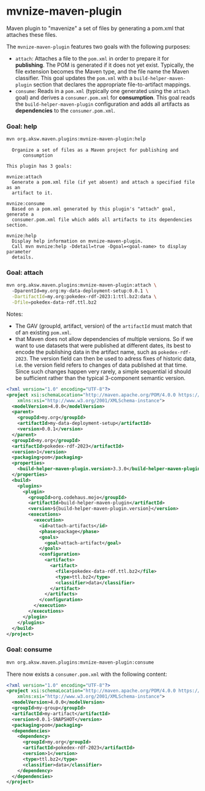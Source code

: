 # mvnize-maven-plugin
Maven plugin to "mavenize" a set of files by generating a pom.xml that attaches these files.

The `mvnize-maven-plugin` features two goals with the following purposes:
* `attach`: Attaches a file to the `pom.xml` in order to prepare it for **publishing**. The POM is generated if it does not yet exist. Typically, the file extension becomes the Maven type, and the file name the Maven classifier. This goal updates the `pom.xml` with a `build-helper-maven-plugin` section that declares the appropriate file-to-artifact mappings.
* `consume`: Reads in a `pom.xml`  (typically one generated using the `attach` goal) and derives a `consumer.pom.xml` for **consumption**. This goal reads the `build-helper-maven-plugin` configuration and adds all artifacts as **dependencies** to the `consumer.pom.xml`.

### Goal: help

```bash
mvn org.aksw.maven.plugins:mvnize-maven-plugin:help
```

```
  Organize a set of files as a Maven project for publishing and
      consumption

This plugin has 3 goals:

mvnize:attach
  Generate a pom.xml file (if yet absent) and attach a specified file as an
  artifact to it.

mvnize:consume
  Based on a pom.xml generated by this plugin's "attach" goal, generate a
  consumer.pom.xml file which adds all artifacts to its dependencies section.

mvnize:help
  Display help information on mvnize-maven-plugin.
  Call mvn mvnize:help -Ddetail=true -Dgoal=<goal-name> to display parameter
  details.
```

### Goal: attach

```bash
mvn org.aksw.maven.plugins:mvnize-maven-plugin:attach \     
  -DparentId=my.org:my-data-deployment-setup:0.0.1 \
  -DartifactId=my.org:pokedex-rdf-2023:1:ttl.bz2:data \
  -Dfile=pokedex-data-rdf.ttl.bz2
```

Notes:
* The GAV (groupId, artifact, version) of the `artifactId` must match that of an existing `pom.xml`.
* that Maven does not allow dependencies of multiple versions. So if we want to use datasets that were published at different dates,
its best to encode the publishing data in the artifact name, such as `pokedex-rdf-2023`. The version field can then be used to adress fixes of historic data, i.e. the version field refers to changes of data published at that time. Since such changes happen very rarely, a simple sequential id should be sufficient rather than the typical 3-component semantic version.

```xml
<?xml version="1.0" encoding="UTF-8"?>
<project xsi:schemaLocation="http://maven.apache.org/POM/4.0.0 https://maven.apache.org/xsd/maven-4.0.0.xsd" xmlns="http://maven.apache.org/POM/4.0.0"
    xmlns:xsi="http://www.w3.org/2001/XMLSchema-instance">
  <modelVersion>4.0.0</modelVersion>
  <parent>
    <groupId>my.org</groupId>
    <artifactId>my-data-deployment-setup</artifactId>
    <version>0.0.1</version>
  </parent>
  <groupId>my.org</groupId>
  <artifactId>pokedex-rdf-2023</artifactId>
  <version>1</version>
  <packaging>pom</packaging>
  <properties>
    <build-helper-maven-plugin.version>3.3.0</build-helper-maven-plugin.version>
  </properties>
  <build>
    <plugins>
      <plugin>
        <groupId>org.codehaus.mojo</groupId>
        <artifactId>build-helper-maven-plugin</artifactId>
        <version>${build-helper-maven-plugin.version}</version>
        <executions>
          <execution>
            <id>attach-artifacts</id>
            <phase>package</phase>
            <goals>
              <goal>attach-artifact</goal>
            </goals>
            <configuration>
              <artifacts>
                <artifact>
                  <file>pokedex-data-rdf.ttl.bz2</file>
                  <type>ttl.bz2</type>
                  <classifier>data</classifier>
                </artifact>
              </artifacts>
            </configuration>
          </execution>
        </executions>
      </plugin>
    </plugins>
  </build>
</project>


```

### Goal: consume


```bash
mvn org.aksw.maven.plugins:mvnize-maven-plugin:consume
```

There now exists a `consumer.pom.xml` with the following content:
```xml
<?xml version="1.0" encoding="UTF-8"?>
<project xsi:schemaLocation="http://maven.apache.org/POM/4.0.0 https://maven.apache.org/xsd/maven-4.0.0.xsd" xmlns="http://maven.apache.org/POM/4.0.0"
    xmlns:xsi="http://www.w3.org/2001/XMLSchema-instance">
  <modelVersion>4.0.0</modelVersion>
  <groupId>my-group</groupId>
  <artifactId>my-artifact</artifactId>
  <version>0.0.1-SNAPSHOT</version>
  <packaging>pom</packaging>
  <dependencies>
    <dependency>
      <groupId>my.org</groupId>
      <artifactId>pokedex-rdf-2023</artifactId>
      <version>1</version>
      <type>ttl.bz2</type>
      <classifier>data</classifier>
    </dependency>
  </dependencies>
</project>
```

